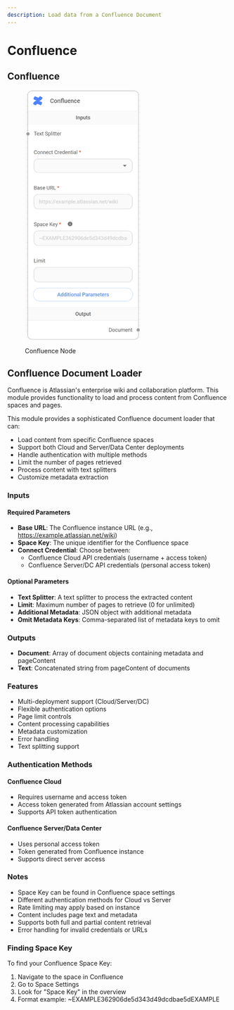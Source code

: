 ```yaml
---
description: Load data from a Confluence Document
---
```


# Confluence

## Confluence

<figure><img src="../../../.gitbook/assets/image (3) (1) (1) (1) (1) (1) (1) (1) (1) (1) (1) (1) (1) (2).png" alt="" width="263"><figcaption><p>Confluence Node</p></figcaption></figure>

## Confluence Document Loader

Confluence is Atlassian's enterprise wiki and collaboration platform. This module provides functionality to load and process content from Confluence spaces and pages.

This module provides a sophisticated Confluence document loader that can:

* Load content from specific Confluence spaces
* Support both Cloud and Server/Data Center deployments
* Handle authentication with multiple methods
* Limit the number of pages retrieved
* Process content with text splitters
* Customize metadata extraction

### Inputs

#### Required Parameters

* **Base URL**: The Confluence instance URL (e.g., https://example.atlassian.net/wiki)
* **Space Key**: The unique identifier for the Confluence space
* **Connect Credential**: Choose between:
  * Confluence Cloud API credentials (username + access token)
  * Confluence Server/DC API credentials (personal access token)

#### Optional Parameters

* **Text Splitter**: A text splitter to process the extracted content
* **Limit**: Maximum number of pages to retrieve (0 for unlimited)
* **Additional Metadata**: JSON object with additional metadata
* **Omit Metadata Keys**: Comma-separated list of metadata keys to omit

### Outputs

* **Document**: Array of document objects containing metadata and pageContent
* **Text**: Concatenated string from pageContent of documents

### Features

* Multi-deployment support (Cloud/Server/DC)
* Flexible authentication options
* Page limit controls
* Content processing capabilities
* Metadata customization
* Error handling
* Text splitting support

### Authentication Methods

#### Confluence Cloud

* Requires username and access token
* Access token generated from Atlassian account settings
* Supports API token authentication

#### Confluence Server/Data Center

* Uses personal access token
* Token generated from Confluence instance
* Supports direct server access

### Notes

* Space Key can be found in Confluence space settings
* Different authentication methods for Cloud vs Server
* Rate limiting may apply based on instance
* Content includes page text and metadata
* Supports both full and partial content retrieval
* Error handling for invalid credentials or URLs

### Finding Space Key

To find your Confluence Space Key:

1. Navigate to the space in Confluence
2. Go to Space Settings
3. Look for "Space Key" in the overview
4. Format example: \~EXAMPLE362906de5d343d49dcdbae5dEXAMPLE
